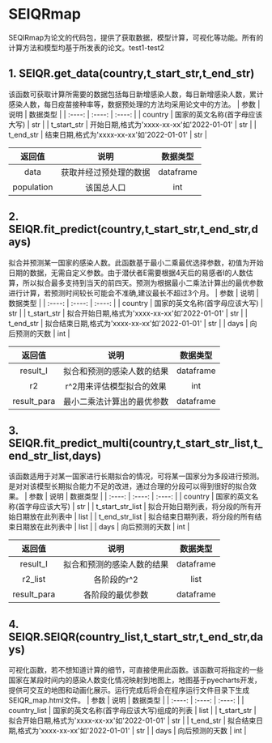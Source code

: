 # SEIQRmap
 SEQIRmap为论文的代码包，提供了获取数据，模型计算，可视化等功能。所有的计算方法和模型均基于所发表的论文。test1-test2

## 1. SEIQR.get_data(country,t_start_str,t_end_str) 
该函数可获取计算所需要的数据包括每日新增感染人数，每日新增感染人数，累计感染人数，每日疫苗接种率等，数据预处理的方法均采用论文中的方法。 
| 参数 | 说明 | 数据类型 |
| :----: | :----: | :----: |
| country | 国家的英文名称(首字母应该大写) | str |
| t_start_str | 开始日期,格式为'xxxx-xx-xx'如'2022-01-01' | str | 
| t_end_str | 结束日期,格式为'xxxx-xx-xx'如'2022-01-01' | str |

| 返回值 | 说明 | 数据类型 |
| :----: | :----: | :----: |
| data | 获取并经过预处理的数据 | dataframe |
| population | 该国总人口 | int |

## 2. SEIQR.fit_predict(country,t_start_str,t_end_str,days)
拟合并预测某一国家的感染人数。此函数基于最小二乘最优选择参数，初值为开始日期的数据，无需自定义参数。由于潜伏者E需要根据4天后的易感者I的人数估算，所以拟合最多支持到当天的前四天。预测为根据最小二乘法计算出的最优参数进行计算，若预测时间较长可能会不准确,建议最长不超过3个月。
| 参数 | 说明 | 数据类型 |
| :----: | :----: | :----: |
| country | 国家的英文名称(首字母应该大写) | str |
| t_start_str | 拟合开始日期,格式为'xxxx-xx-xx'如'2022-01-01' | str | 
| t_end_str | 拟合结束日期,格式为'xxxx-xx-xx'如'2022-01-01' | str |
| days | 向后预测的天数 | int |

| 返回值 | 说明 | 数据类型 |
| :----: | :----: | :----: |
| result_I | 拟合和预测的感染人数的结果 | dataframe |
| r2 | r^2用来评估模型拟合的效果 | int |
| result_para | 最小二乘法计算出的最优参数 | dataframe |

## 3. SEIQR.fit_predict_multi(country,t_start_str_list,t_end_str_list,days)
该函数适用于对某一国家进行长期拟合的情况，可将某一国家分为多段进行预测。是对对该模型长期拟合能力不足的改进，通过合理的分段可以得到很好的拟合效果。
| 参数 | 说明 | 数据类型 |
| :----: | :----: | :----: |
| country | 国家的英文名称(首字母应该大写) | str |
| t_start_str_list | 拟合开始日期列表，将分段的所有开始日期放在此列表中 | list | 
| t_end_str_list | 拟合结束日期列表，将分段的所有结束日期放在此列表中 | list |
| days | 向后预测的天数 | int |

| 返回值 | 说明 | 数据类型 |
| :----: | :----: | :----: |
| result_I | 拟合和预测的感染人数的结果 | dataframe |
| r2_list | 各阶段的r^2 | list |
| result_para | 各阶段的最优参数 | dataframe |

## 4. SEIQR.SEIQR(country_list,t_start_str,t_end_str,days)
可视化函数，若不想知道计算的细节，可直接使用此函数。该函数可将指定的一些国家在某段时间内的感染人数变化情况映射到地图上，地图基于pyecharts开发，提供可交互的地图和动画化展示。运行完成后将会在程序运行文件目录下生成SEIQR_map.html文件。
| 参数 | 说明 | 数据类型 |
| :----: | :----: | :----: |
| country_list | 国家的英文名称(首字母应该大写)组成的列表 | list |
| t_start_str | 拟合开始日期,格式为'xxxx-xx-xx'如'2022-01-01' | str | 
| t_end_str | 拟合结束日期,格式为'xxxx-xx-xx'如'2022-01-01' | str |
| days | 向后预测的天数 | int |
